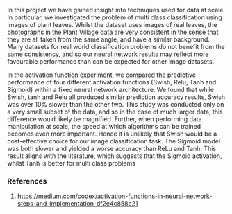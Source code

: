 In this project we have gained insight into techniques used for data at scale. In particular, we investigated the problem of multi class classification using images of plant leaves. Whilst the dataset uses images of real leaves, the photographs in the Plant Village data are very consistent in the sense that they are all taken from the same angle, and have a similar background. Many datasets for real world classification problems do not benefit from the same consistency, and so our neural network results may reflect more favourable performance than can be expected for other image datasets. 

In the activation function experiment, we compared the predictive performance of four different activation functions (Swish, Relu, Tanh and Sigmoid) within a fixed neural network architecture. We found that while Swish, tanh and Relu all produced similar prediction accuracy results, Swish was over 10% slower than the other two. This study was conducted only on a very small subset of the data, and so in the case of much larger data, this difference would likely be magnified. Further, when performing data manipulation at scale, the speed at which algorithms can be trained becomes even more important. Hence it is unlikely that Swish would be a cost-effective choice for our image classification task. The Sigmoid model was both slower and yielded a worse accuracy than ReLu and Tanh. This result aligns with the literature, which suggests that the Sigmoid activation, whilst Tanh is better for multi class problems



### References
1. https://medium.com/codex/activation-functions-in-neural-network-steps-and-implementation-df2e4c858c21
